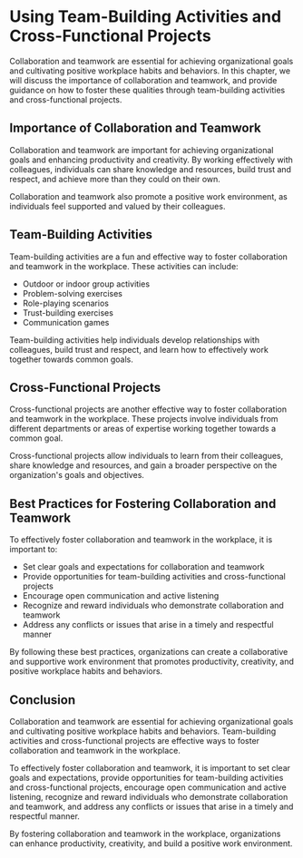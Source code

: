 Using Team-Building Activities and Cross-Functional Projects
=============================================================================================================

Collaboration and teamwork are essential for achieving organizational goals and cultivating positive workplace habits and behaviors. In this chapter, we will discuss the importance of collaboration and teamwork, and provide guidance on how to foster these qualities through team-building activities and cross-functional projects.

Importance of Collaboration and Teamwork
----------------------------------------

Collaboration and teamwork are important for achieving organizational goals and enhancing productivity and creativity. By working effectively with colleagues, individuals can share knowledge and resources, build trust and respect, and achieve more than they could on their own.

Collaboration and teamwork also promote a positive work environment, as individuals feel supported and valued by their colleagues.

Team-Building Activities
------------------------

Team-building activities are a fun and effective way to foster collaboration and teamwork in the workplace. These activities can include:

* Outdoor or indoor group activities
* Problem-solving exercises
* Role-playing scenarios
* Trust-building exercises
* Communication games

Team-building activities help individuals develop relationships with colleagues, build trust and respect, and learn how to effectively work together towards common goals.

Cross-Functional Projects
-------------------------

Cross-functional projects are another effective way to foster collaboration and teamwork in the workplace. These projects involve individuals from different departments or areas of expertise working together towards a common goal.

Cross-functional projects allow individuals to learn from their colleagues, share knowledge and resources, and gain a broader perspective on the organization's goals and objectives.

Best Practices for Fostering Collaboration and Teamwork
-------------------------------------------------------

To effectively foster collaboration and teamwork in the workplace, it is important to:

* Set clear goals and expectations for collaboration and teamwork
* Provide opportunities for team-building activities and cross-functional projects
* Encourage open communication and active listening
* Recognize and reward individuals who demonstrate collaboration and teamwork
* Address any conflicts or issues that arise in a timely and respectful manner

By following these best practices, organizations can create a collaborative and supportive work environment that promotes productivity, creativity, and positive workplace habits and behaviors.

Conclusion
----------

Collaboration and teamwork are essential for achieving organizational goals and cultivating positive workplace habits and behaviors. Team-building activities and cross-functional projects are effective ways to foster collaboration and teamwork in the workplace.

To effectively foster collaboration and teamwork, it is important to set clear goals and expectations, provide opportunities for team-building activities and cross-functional projects, encourage open communication and active listening, recognize and reward individuals who demonstrate collaboration and teamwork, and address any conflicts or issues that arise in a timely and respectful manner.

By fostering collaboration and teamwork in the workplace, organizations can enhance productivity, creativity, and build a positive work environment.
